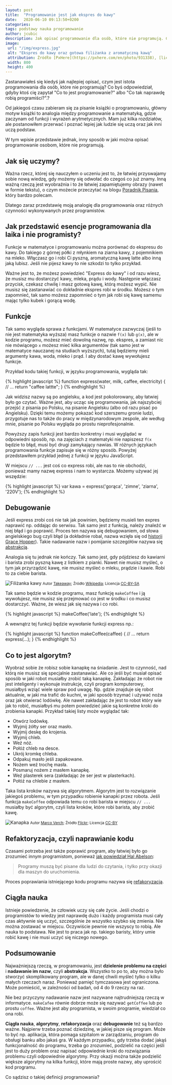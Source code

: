 ```yaml
---
layout: post
title:  "Programowanie jest jak ekspres do kawy"
date:   2020-06-10 09:13:50+0200
categories:
tags: podstawy nauka programowanie
author: jcubic
description: Jak opisać programowanie dla osób, które nie programują. Co to jest programowanie?
image:
 url: "/img/express.jpg"
 alt: "Ekspres do kawy oraz gotowa filiżanka z aromatyczną kawą"
 attribution: Źródło [PxHere](https://pxhere.com/en/photo/931338), [licencja CC0](https://creativecommons.org/publicdomain/zero/1.0/)
 width: 800
 height: 400
---
```


Zastanawiałeś się kiedyś jak najlepiej opisać, czym jest istota programowania dla osób, które nie
programują? Co byś odpowiedział, gdyby ktoś cię zapytał "Co to jest programowanie?" albo
"Co tak naprawdę robią programiści?".?

Od jakiegoś czasu zabieram się za pisanie książki o programowaniu, główny motyw książki to analogia
między programowanie a matematyką, gdzie zaczynam od funkcji i wyrażeń arytmetycznych. Mam już kilka
rozdziałów, ale postanowiłem przerwać i poznać lepiej jak ludzie się uczą oraz jak inni uczą
podstaw.

W tym wpisie przedstawie jednak, inny sposób w jaki można opisać programowanie osobom, które
nie programują.

<!-- more -->

## Jak się uczymy?

Ważna rzecz, której się nauczyłem o uczeniu jest to, że łatwiej przyswajamy sobie nową wiedzę, gdy
możemy się odwołać do czegoś co już znamy. Inną ważną rzeczą jest wyobraźnia i to że łatwiej
zapamiętujemy obrazy (nawet w formie tekstu), o czym możecie przeczytać na blogu
[Poradnik Pisania](http://poradnikpisania.pl/jak-pobudzac-wyobraznie/), który bardzo polecam.

Dlatego zaraz przedstawię moją analogię dla programowania oraz różnych czynności wykonywanych przez
programistów.

## Jak przedstawić esencje programowania dla laika i nie programisty?

Funkcje w matematyce i programowaniu można porównać do ekspresu do kawy. Do takiego z górnej półki z
młynkiem na ziarna kawy, z pojemnikiem na mleko. Włączasz go i robi Ci pyszną, aromatyczną kawę
latte albo inną jaką lubisz. Jeśli nie pijesz kawy to nie szkodzi to tylko przykład.

Ważne jest to, że możesz powiedzieć "Express do kawy" i od razu wiesz, że musisz mu dostarczyć kawy,
mleka, prądu i wody. Następnie włączasz przycisk, czekasz chwilę i masz gotową kawę, którą możesz
wypić. Nie musisz się zastanawiać co dokładnie ekspres robi w środku. Możesz o tym zapomnieć,
tak samo możesz zapomnieć o tym jak robi się kawę samemu mając tylko kubek i gorącą wodę.

## Funkcje

Tak samo wygląda sprawa z funkcjami. W matematyce zazwyczaj (jeśli to nie jest matematyka wyższa)
masz funkcje o nazwie `f(x)` lub `g(x)`, ale w kodzie programu, możesz mieć dowolną nazwę, np. ekspres,
a zamiast nic nie mówiącego `x` możesz mieć kilka argumentów (tak samo jest w matematyce nauczanej na
studiach wyższych), tutaj będziemy mieli argumenty kawa, woda, mleko i prąd. I aby dostać kawę
wywołujesz funkcje.

Przykład kodu takiej funkcji, w języku programowania, wygląda tak:

{% highlight javascript %}
function express(water, milk, caffee, electricity) {
    // ...
    return "caffee lattte";
}
{% endhighlight %}

Jak widzisz nazwy są po angielsku, a kod jest pokolorowany, aby łatwiej było go czytać. Ważne jest,
aby ucząc się programowania, jak najszybciej przejść z pisania po Polsku, na pisanie Angielsku (albo
od razu pisać po Angielsku). Dzięki temu możemy pokazać kod szerszemu gronie ludzi, przygotuje nas
to także do pracy w międzynarodowym zespole, ale według mnie, pisanie po Polsku wygląda po prostu
nieprofesjonalnie.

Powyższy zapis funkcji jest bardzo konkretny i musi wyglądać w odpowiedni sposób, np. na zajęciach z
matematyki nie napiszesz `f(x` będzie to błąd, musi być drugi zamykający nawias. W różnych językach
programowania funkcje zapisuje się w różny sposób. Powyżej przedstawiłem przykład jednej z funkcji w
języku JavaScript.

W miejscu `// ...` jest coś co express robi, ale nas to nie obchodzi, ponieważ mamy nazwę express i
nam to wystarcza. Możemy używać jej wszędzie:

{% highlight javascript %}
var kawa = express('gorąca', 'zimne', 'ziarna', '220V');
{% endhighlight %}

## Debugowanie

Jeśli express zrobi coś nie tak jak powinien, będziemy musieli ten expres naprawić np. oddając do
serwisu. Tak samo jest z funkcją, należy znaleźć w niej błąd i go poprawić. Proces ten nazywa się
debugowaniem, od słowa angielskiego bug czyli błąd (a dokładnie robal, nazwa wzięła się od
[historii Grace Hopper](https://tech.wp.pl/dlaczego-bug-to-blad-oprogramowania-zawdzieczamy-to-niezwyklej-kobiecie-6165067729332353a)).
Takie nadawanie nazw i pomijanie szczegółów nazywa się
[abstrakcją](https://pl.wikipedia.org/wiki/Abstrakcja_(programowanie)).

Analogia się tu jednak nie kończy. Tak samo jest, gdy pójdziesz do kawiarni i barista zrobi pyszną
kawę z listkiem z pianki.  Nawet nie musisz myśleć, o tym jak przyrządzić kawę, nie musisz myśleć o
mleku, prądzie i kawie. Robi to za ciebie barista.

![Filiżanka kawy](/img/Cappuccino_Chiang_Mai.jpeg)
<small>
Autor [Takeaway](https://commons.wikimedia.org/wiki/User:Takeaway);
Źródło [Wikipedia](https://commons.wikimedia.org/wiki/File:Cappuccino_Chiang_Mai.JPG);
Licencja [CC-BY-SA](https://creativecommons.org/licenses/by-sa/3.0/deed.en)
</small>

Tak samo będzie w kodzie programu, masz funkcję `makeCoffee` i ją wywołujesz, nie musisz się
przejmować co jest w środku i co musisz dostarczyć. Ważne, że wiesz jak się nazywa i co robi.

{% highlight javascript %}
makeCoffee('late');
{% endhighlight %}

A wewnątrz tej funkcji będzie wywołanie funkcji express np.:

{% highlight javascript %}
function makeCoffee(caffee) {
   // ...
   return express(...);
}
{% endhighlight %}

## Co to jest algorytm?

Wyobraź sobie że robisz sobie kanapkę na śniadanie. Jest to czynność, nad którą nie musisz się
specjalnie zastanawiać. Ale co jeśli być musiał opisać sposób w jaki robot musiałby zrobić taką
kanapkę. Zakładając że robot nie jest inteligenty i wykonuje instrukcje, czyli program komputerowy,
musiałbyś wziąć wiele spraw pod uwagę. Np. gdzie znajduje się robot aktualnie, w jaki ma trafić
do kuchni, w jaki sposób trzymać i używać noża oraz jak otwierać lodówkę. Ale nawet zakładając że jest to
robot który wie jak to robić, musiałbyś mu potem powiedzieć jakie są konkretne kroki do
zrobienia kanapki. Przykład takiej listy może wyglądać tak:

* Otwórz lodówkę.
* Wyjmij żółty ser oraz masło.
* Wyjmij deskę do krojenia.
* Wyjmij chleb.
* Weź nóż.
* Połóż chleb na desce.
* Ukrój kromkę chleba.
* Odpakuj masło jeśli zapakowane.
* Nożem weź trochę masła.
* Posmaruj nożem z masłem kanapkę.
* Weź plasterek sera (zakładając że ser jest w plasterkach).
* Połóż na chlebie z masłem.

Taka lista kroków nazywa się algorytmem. Algorytm jest to rozwiązanie jakiegoś problemu, w tym
przypadku robienie kanapki przez robota. Jeśli funkcja `makeCoffee` odpowiada temu co robi barista w
miejscu `// ...` musiałby być algorytm, czyli lista kroków, które robi barista, aby zrobić kawę.

![Kanapka](/img/sandwich.jpg)
<small>
Autor [Marco Verch](https://www.flickr.com/photos/30478819@N08/);
Źródło [Flickr](https://www.flickr.com/photos/30478819@N08/47173760532);
Licencja [CC-BY](https://creativecommons.org/licenses/by/2.0/)
</small>

## Refaktoryzacja, czyli naprawianie kodu

Czasami potrzeba jest także poprawić program, aby łatwiej było go zrozumieć innym programistom,
ponieważ [jak powiedział Hal Abelson](https://en.wikiquote.org/wiki/Programming_languages):

> Programy muszą być pisane dla ludzi do czytania, i tylko przy okazji dla maszyn do uruchomienia.

Proces poprawiania istniejącego kodu programu nazywa się
[refakoryzacją](https://pl.wikipedia.org/wiki/Refaktoryzacja).

## Ciągła nauka

Istnieje powiedzenie, że człowiek uczy się całe życie. Jeśli chodzi o programistów to wiedzy jest
naprawdę dużo i każdy programista musi cały czas aktywnie się uczyć, szczególnie że wszystko szybko
się zmienia.  Nie można zostawać w miejscu. Oczywiście pewnie nie wszyscy to robią. Ale nauka to
podstawa. Nie jest to praca jak np. takiego baristy, który umie robić kawę i nie musi uczyć się niczego
nowego.

## Podsumowanie

Najważniejszą rzeczą, w programowaniu, jest **dzielenie problemu na części** i **nadawanie im
nazw**, czyli **abstrakcja**. Wszystko to po to, aby można było stworzyć skomplikowany program, ale
w danej chwili myśleć tylko o kilku małych rzeczach naraz. Ponieważ pamięć tymczasowa jest
ograniczona. Może pomieścić, w zależności od badań, od 4 do 9 rzeczy na raz.

Nie bez przyczyny nadawanie nazw jest nazywane najtrudniejszą rzeczą w informatyce. `makeCafee`
równie dobrze może się nazywać `getCoffee` lub po prostu `coffee`. Ważne jest aby programista,
w swoim programie, wiedział co ona robi.

**Ciągła nauka**, **algorytmy**, **refakoryzacja** oraz **debugowanie** też są bardzo
ważne. Najpierw trzeba poznać dziedzinę, w jakiej pisze się program. Może to być np. aplikacja,
która pomaga szpitalom w zarządzaniu, program do obsługi banku albo jakaś gra. W każdym przypadku,
gdy trzeba dodać jakąś funkcjonalność do programu, trzeba go zrozumieć, podzielić na części jeśli
jest to duży problem oraz napisać odpowiednie kroki do rozwiązania problemu czyli odpowiednie
algorytmy. Przy okazji można także podzielić większe algorytmy na kilka funkcji, które mają proste
nazwy, aby uprościć kod programu.


Co sądzisz o takiej definicji programowania?
